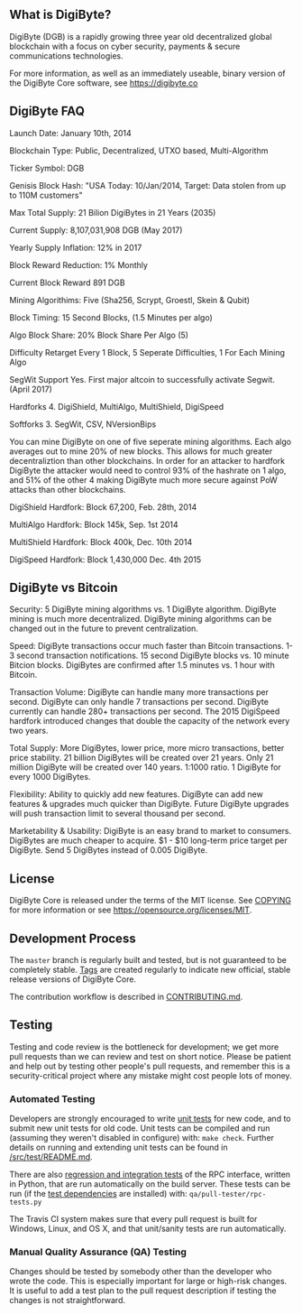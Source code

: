 What is DigiByte?
----------------

DigiByte (DGB) is a rapidly growing three year old decentralized global blockchain with a focus on cyber security, payments & secure communications technologies.

For more information, as well as an immediately useable, binary version of
the DigiByte Core software, see https://digibyte.co

DigiByte FAQ
-------------
Launch Date: January 10th, 2014

Blockchain Type: Public, Decentralized, UTXO based, Multi-Algorithm

Ticker Symbol: DGB

Genisis Block Hash: "USA Today: 10/Jan/2014, Target: Data stolen from up to 110M customers"

Max Total Supply: 21 Bilion DigiBytes in 21 Years (2035)

Current Supply: 8,107,031,908 DGB (May 2017)

Yearly Supply Inflation: 12% in 2017

Block Reward Reduction: 1% Monthly

Current Block Reward 891 DGB

Mining Algorithims: Five (Sha256, Scrypt, Groestl, Skein & Qubit)

Block Timing: 15 Second Blocks, (1.5 Minutes per algo)

Algo Block Share: 20% Block Share Per Algo (5)

Difficulty Retarget Every 1 Block, 5 Seperate Difficulties, 1 For Each Mining Algo

SegWit Support Yes. First major altcoin to successfully activate Segwit. (April 2017)

Hardforks 4. DigiShield, MultiAlgo, MultiShield, DigiSpeed

Softforks 3. SegWit, CSV, NVersionBips

You can mine DigiByte on one of five seperate mining algorithms. Each algo averages out to mine 20% of new blocks. This allows for much greater decentraliztion than other blockchains. In order for an attacker to hardfork DigiByte the attacker would need to control 93% of the hashrate on 1 algo, and 51% of the other 4 making DigiByte much more secure against PoW attacks than other blockchains.

DigiShield Hardfork: Block 67,200, Feb. 28th, 2014

MultiAlgo Hardfork: Block 145k, Sep. 1st 2014

MultiShield Hardfork: Block 400k, Dec. 10th 2014

DigiSpeed Hardfork: Block 1,430,000 Dec. 4th 2015

DigiByte vs Bitcoin
-------------------

Security: 5 DigiByte mining algorithms vs. 1 DigiByte algorithm.
DigiByte mining is much more decentralized.
DigiByte mining algorithms can be changed out in the future to prevent centralization.

Speed:  DigiByte transactions occur much faster than Bitcoin transactions.
1-3 second transaction notifications.
15 second DigiByte blocks vs. 10 minute Bitcion blocks.
DigiBytes are confirmed after 1.5 minutes vs. 1 hour with Bitcoin.

Transaction Volume: DigiByte can handle many more transactions per second.
DigiByte can only handle 7 transactions per second.
DigiByte currently can handle 280+ transactions per second.
The 2015 DigiSpeed hardfork introduced changes that double the capacity of the network every two years.

Total Supply: More DigiBytes, lower price, more micro transactions, better price stability.
21 billion DigiBytes will be created over 21 years.
Only 21 million DigiByte will be created over 140 years.
1:1000 ratio. 1 DigiByte for every 1000 DigiBytes.

Flexibility: Ability to quickly add new features.
DigiByte can add new features & upgrades much quicker than DigiByte.
Future DigiByte upgrades will push transaction limit to several thousand per second.

Marketability & Usability: DigiByte is an easy brand to market to consumers.
DigiBytes are much cheaper to acquire.
$1 - $10 long-term price target per DigiByte.
Send 5 DigiBytes instead of 0.005 DigiByte.


License
-------

DigiByte Core is released under the terms of the MIT license. See [COPYING](COPYING) for more
information or see https://opensource.org/licenses/MIT.

Development Process
-------------------

The `master` branch is regularly built and tested, but is not guaranteed to be
completely stable. [Tags](https://github.com/digibyte/digibyte/tags) are created
regularly to indicate new official, stable release versions of DigiByte Core.

The contribution workflow is described in [CONTRIBUTING.md](CONTRIBUTING.md).


Testing
-------

Testing and code review is the bottleneck for development; we get more pull
requests than we can review and test on short notice. Please be patient and help out by testing
other people's pull requests, and remember this is a security-critical project where any mistake might cost people
lots of money.

### Automated Testing

Developers are strongly encouraged to write [unit tests](src/test/README.md) for new code, and to
submit new unit tests for old code. Unit tests can be compiled and run
(assuming they weren't disabled in configure) with: `make check`. Further details on running
and extending unit tests can be found in [/src/test/README.md](/src/test/README.md).

There are also [regression and integration tests](/qa) of the RPC interface, written
in Python, that are run automatically on the build server.
These tests can be run (if the [test dependencies](/qa) are installed) with: `qa/pull-tester/rpc-tests.py`

The Travis CI system makes sure that every pull request is built for Windows, Linux, and OS X, and that unit/sanity tests are run automatically.

### Manual Quality Assurance (QA) Testing

Changes should be tested by somebody other than the developer who wrote the
code. This is especially important for large or high-risk changes. It is useful
to add a test plan to the pull request description if testing the changes is
not straightforward.

